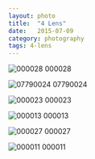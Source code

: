```yaml
---
layout: photo
title:  "4 Lens"
date:   2015-07-09
category: photography
tags: 4-lens
---
```


![000028](https://googledrive.com/host/0B9DL4N779pZbfm0yTzktU21Ua1ZiM19JSVlFMVl2ME9qSC1WdmJrR0hIVk14ZXJ4cmtudVE/000028.jpg)
000028

![07790024](https://googledrive.com/host/0B9DL4N779pZbfm0yTzktU21Ua1ZiM19JSVlFMVl2ME9qSC1WdmJrR0hIVk14ZXJ4cmtudVE/07790024.jpg
)
07790024

![000023](https://googledrive.com/host/0B9DL4N779pZbfm0yTzktU21Ua1ZiM19JSVlFMVl2ME9qSC1WdmJrR0hIVk14ZXJ4cmtudVE/000023.jpg)
000023

![000013](https://googledrive.com/host/0B9DL4N779pZbfm0yTzktU21Ua1ZiM19JSVlFMVl2ME9qSC1WdmJrR0hIVk14ZXJ4cmtudVE/000013.jpg)
000013

![000027](https://googledrive.com/host/0B9DL4N779pZbfm0yTzktU21Ua1ZiM19JSVlFMVl2ME9qSC1WdmJrR0hIVk14ZXJ4cmtudVE/000027.jpg)
000027

![000011](https://googledrive.com/host/0B9DL4N779pZbfm0yTzktU21Ua1ZiM19JSVlFMVl2ME9qSC1WdmJrR0hIVk14ZXJ4cmtudVE/000011.jpg)
000011
